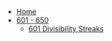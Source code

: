 - [Home](/)
- [601 - 650](/601-650/)
  - [601 Divisibility Streaks](/601-650/601-Divisibility-Streaks.md)
